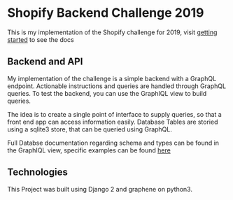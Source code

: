 # Shopify Backend Challenge 2019

This is my implementation of the Shopify challenge for 2019, visit [getting started](quickstart.md) to see the docs

## Backend and API
My implementation of the challenge is a simple backend with a GraphQL endpoint. Actionable instructions and queries are handled through GraphQL queries. To test the backend, you can use the GraphIQL view to build queries.

The idea is to create a single point of interface to supply queries, so that a front end app can access information easily. Database Tables are storied using a sqlite3 store, that can be queried using GraphQL.

Full Databse documentation regarding schema and types can be found in the GraphIQL view, specific examples can be found [here](queries.md)

## Technologies
This Project was built using Django 2 and graphene on python3.
